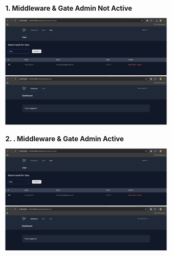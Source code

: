 ## 1. Middleware & Gate Admin Not Active
![alt text](<screenshoot/tugas7/admin.png>)
![alt text](<screenshoot/tugas7/usernoactive.png>)

## 2. . Middleware & Gate Admin Active
![alt text](<screenshoot/tugas7/adminactive.png>)
![alt text](<screenshoot/tugas7/useractive.png>)
